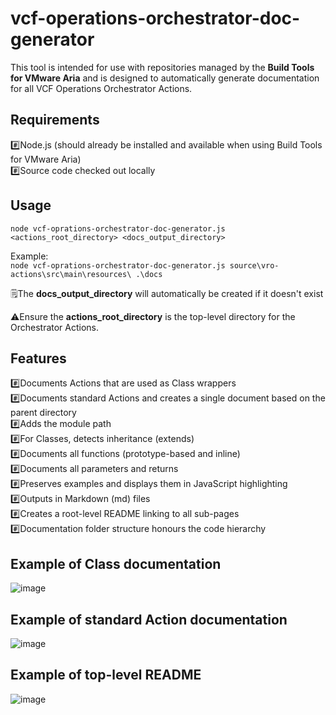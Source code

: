 # vcf-operations-orchestrator-doc-generator
This tool is intended for use with repositories managed by the **Build Tools for VMware Aria** and is designed to automatically generate documentation for all VCF Operations Orchestrator Actions.

## Requirements
#️⃣Node.js (should already be installed and available when using Build Tools for VMware Aria)  
#️⃣Source code checked out locally

## Usage
```node vcf-oprations-orchestrator-doc-generator.js <actions_root_directory> <docs_output_directory>```

Example:  
```node vcf-oprations-orchestrator-doc-generator.js source\vro-actions\src\main\resources\ .\docs```  

🗒️The **docs_output_directory** will automatically be created if it doesn't exist  

⚠️Ensure the **actions_root_directory** is the top-level directory for the Orchestrator Actions.

## Features
#️⃣Documents Actions that are used as Class wrappers  
#️⃣Documents standard Actions and creates a single document based on the parent directory  
#️⃣Adds the module path  
#️⃣For Classes, detects inheritance (extends)  
#️⃣Documents all functions (prototype-based and inline)  
#️⃣Documents all parameters and returns  
#️⃣Preserves examples and displays them in JavaScript highlighting  
#️⃣Outputs in Markdown (md) files  
#️⃣Creates a root-level README linking to all sub-pages  
#️⃣Documentation folder structure honours the code hierarchy

## Example of Class documentation
![image](https://github.com/user-attachments/assets/47eaf2dc-22d2-4f94-9f03-39afa51e0d39)

## Example of standard Action documentation
![image](https://github.com/user-attachments/assets/37635f61-c978-4328-a369-ad94a3d14cd2)

## Example of top-level README  
![image](https://github.com/user-attachments/assets/113dc1dc-a05f-4d54-b698-5ff6c4524b32)
